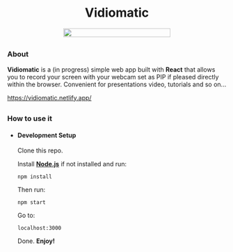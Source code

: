 <div align="center">
    <h1>Vidiomatic</h1>
</div>

<div  align="center"  style="display:flex;justify-content:center">
    <img  src="https://i.ibb.co/CW3c02R/vidiomatic.jpg"  style="width:70%">
</div>


## 

### About

**Vidiomatic** is a (in progress) simple web app built with **React** that allows you to record your screen with your webcam set as PIP if pleased directly within the browser. Convenient for presentations video, tutorials and so on...

https://vidiomatic.netlify.app/

## 

### How to use it

- #### Development Setup

	Clone this repo.

	Install <a target="_blank" href="https://nodejs.org/">**Node.js**</a> if not installed and run:

	`npm install`

	Then run:
	
	`npm start`

	Go to:
	
	`localhost:3000`
	
	Done. **Enjoy!**